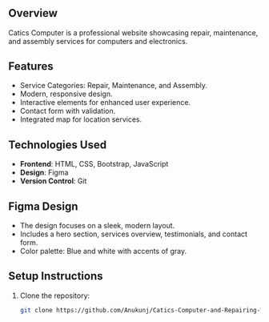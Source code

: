 # 

## Overview
Catics Computer is a professional website showcasing repair, maintenance, and assembly services for computers and electronics.

## Features
- Service Categories: Repair, Maintenance, and Assembly.
- Modern, responsive design.
- Interactive elements for enhanced user experience.
- Contact form with validation.
- Integrated map for location services.

## Technologies Used
- **Frontend**: HTML, CSS, Bootstrap, JavaScript
- **Design**: Figma
- **Version Control**: Git

## Figma Design
- The design focuses on a sleek, modern layout.
- Includes a hero section, services overview, testimonials, and contact form.
- Color palette: Blue and white with accents of gray.

## Setup Instructions
1. Clone the repository:
   ```bash
   git clone https://github.com/Anukunj/Catics-Computer-and-Repairing-Website.git
